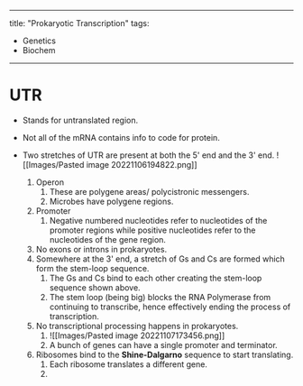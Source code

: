 



---
title: "Prokaryotic Transcription"
tags: 
- Genetics
- Biochem
---

# UTR
- Stands for untranslated region.
- Not all of the mRNA contains info to code for protein.
- Two stretches of UTR are present at both the 5' end and the 3' end.
![[Images/Pasted image 20221106194822.png]]

  1. Operon
	  1. These are polygene areas/ polycistronic messengers.
	  2. Microbes have polygene regions.
  2. Promoter
	  1. Negative numbered nucleotides refer to nucleotides of the promoter regions while positive nucleotides refer to the nucleotides of the gene region.
  3. No exons or introns in prokaryotes.
  4. Somewhere at the 3' end, a stretch of Gs and Cs are formed which form the stem-loop sequence.
	  1. The Gs and Cs bind to each other creating the stem-loop sequence shown above.
	  2. The stem loop (being big) blocks the RNA Polymerase from continuing to transcribe, hence effectively ending the process of transcription.
  5. No transcriptional processing happens in prokaryotes.
	  1. ![[Images/Pasted image 20221107173456.png]]
	  2. A bunch of genes can have a single promoter and terminator.
  6. Ribosomes bind to the **Shine-Dalgarno** sequence to start translating.
	  1. Each ribosome translates a different gene.
	  2.  